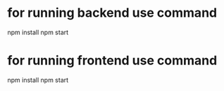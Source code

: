 # for running backend use command
npm install
npm start

# for running frontend use command
npm install
npm start
